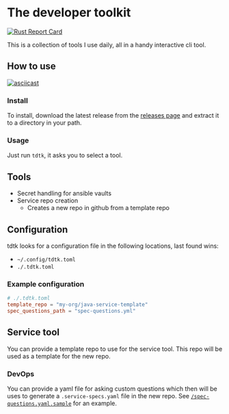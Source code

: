 # The developer toolkit

[![Rust Report Card](https://rust-reportcard.xuri.me/badge/github.com/derveloper/tdtk)](https://rust-reportcard.xuri.me/report/github.com/derveloper/tdtk)

This is a collection of tools I use daily, all in a handy interactive cli tool.

## How to use

[![asciicast](https://asciinema.org/a/db7nbqFSzKTCT6KplSYa0EN4P.svg)](https://asciinema.org/a/db7nbqFSzKTCT6KplSYa0EN4P)

### Install

To install, download the latest release from the [releases page](https://github.com/derveloper/tdtk/releases) and
extract it to a directory in your path.

### Usage

Just run `tdtk`, it asks you to select a tool.

## Tools

* Secret handling for ansible vaults
* Service repo creation
  * Creates a new repo in github from a template repo

## Configuration

tdtk looks for a configuration file in the following locations, last found wins:
* `~/.config/tdtk.toml`
* `./.tdtk.toml`

### Example configuration

```toml
# ./.tdtk.toml
template_repo = "my-org/java-service-template"
spec_questions_path = "spec-questions.yml"
```

## Service tool

You can provide a template repo to use for the service tool. This repo will be used as a template for the new repo.

### DevOps

You can provide a yaml file for asking custom questions which then will be uses to generate a `.service-specs.yaml` file in the new repo.
See [`/spec-questions.yaml.sample`](/spec-questions.yaml.sample) for an example.